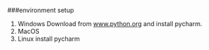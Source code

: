 ###environment setup

1. Windows
    Download from www.python.org and install pycharm.
2. MacOS
3. Linux
    install pycharm